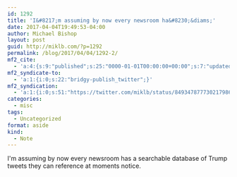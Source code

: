 ```yaml
---
id: 1292
title: 'I&#8217;m assuming by now every newsroom ha&#8230;&diams;'
date: 2017-04-04T19:49:53-04:00
author: Michael Bishop
layout: post
guid: http://miklb.com/?p=1292
permalink: /blog/2017/04/04/1292-2/
mf2_cite:
  - 'a:4:{s:9:"published";s:25:"0000-01-01T00:00:00+00:00";s:7:"updated";s:25:"0000-01-01T00:00:00+00:00";s:8:"category";a:1:{i:0;s:0:"";}s:6:"author";a:0:{}}'
mf2_syndicate-to:
  - 'a:1:{i:0;s:22:"bridgy-publish_twitter";}'
mf2_syndication:
  - 'a:1:{i:0;s:51:"https://twitter.com/miklb/status/849347877730217986";}'
categories:
  - misc
tags:
  - Uncategorized
format: aside
kind:
  - Note
---
```

I'm assuming by now every newsroom has a searchable database of Trump tweets they can reference at moments notice.